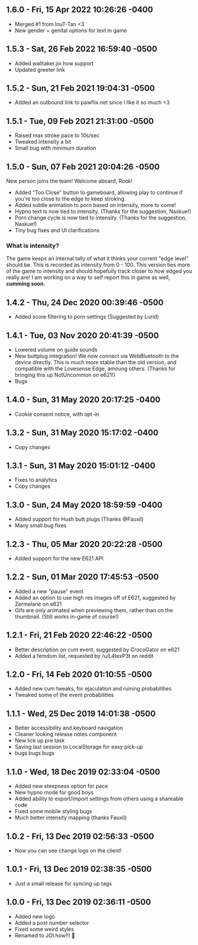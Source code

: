## 1.6.0 - Fri, 15 Apr 2022 10:26:26 -0400

- Merged #1 from InuT-Tan <3
- New gender + genital options for text in game

## 1.5.3 - Sat, 26 Feb 2022 16:59:40 -0500

- Added walltaker.joi.how support
- Updated greeter link

## 1.5.2 - Sun, 21 Feb 2021 19:04:31 -0500

- Added an outbound link to pawflix.net since I like it so much <3

## 1.5.1 - Tue, 09 Feb 2021 21:31:00 -0500

- Raised max stroke pace to 10s/sec
- Tweaked intensity a bit
- Small bug with minimum duration

## 1.5.0 - Sun, 07 Feb 2021 20:04:26 -0500

New person joins the team! Welcome aboard, Rook!

- Added "Too Close" button to gameboard, allowing play to continue if you're too close to the edge to keep stroking.
- Added subtle animation to porn based on intensity, more to come!
- Hypno text is now tied to intensity. (Thanks for the suggestion, Naskue!)
- Porn change cycle is now tied to intensity. (Thanks for the suggestion, Naskue!)
- Tiny bug fixes and UI clarifications

### What is intensity?

The game keeps an internal tally of what it thinks your current "edge level" should be. This is recorded as intensity from 0 - 100. This version ties more of the game to intensity and should hopefully track closer to how edged you really are! I am working on a way to self report this in game as well, **cumming soon.**

## 1.4.2 - Thu, 24 Dec 2020 00:39:46 -0500

- Added score filtering to porn settings (Suggested by Lurid)

## 1.4.1 - Tue, 03 Nov 2020 20:41:39 -0500

- Lowered volume on guide sounds
- New buttplug integration! We now connect via WebBluetooth to the device directly. This is much more stable than the old version, and compatible with the Lovesense Edge, amoung others. (Thanks for bringing this up NotUncommon on e621!)
- Bugs

## 1.4.0 - Sun, 31 May 2020 20:17:25 -0400

- Cookie consent notice, with opt-in

## 1.3.2 - Sun, 31 May 2020 15:17:02 -0400

- Copy changes

## 1.3.1 - Sun, 31 May 2020 15:01:12 -0400

- Fixes to analytics
- Copy changes

## 1.3.0 - Sun, 24 May 2020 18:59:59 -0400

- Added support for Hush butt plugs (Thanks @Fauxil)
- Many small bug fixes

## 1.2.3 - Thu, 05 Mar 2020 20:22:28 -0500

- Added support for the new E621 API

## 1.2.2 - Sun, 01 Mar 2020 17:45:53 -0500

- Added a new "pause" event
- Added an option to use high res images off of E621, suggested by Zermelane on e621
- Gifs are only animated when previewing them, rather than on the thumbnail. (Still works in-game of course!)

## 1.2.1 - Fri, 21 Feb 2020 22:46:22 -0500

- Better description on cum event, suggested by CrocoGator on e621
- Added a femdom list, requested by /u/L4texP3t on reddit

## 1.2.0 - Fri, 14 Feb 2020 01:10:55 -0500

- Added new cum tweaks, for ejaculation and ruining probabilities
- Tweaked some of the event probabilities

## 1.1.1 - Wed, 25 Dec 2019 14:01:38 -0500

- Better accessibility and keyboard navigation
- Cleaner looking release notes component
- New lick up pre task
- Saving last session to LocalStorage for easy pick-up
- bugs bugs bugs

## 1.1.0 - Wed, 18 Dec 2019 02:33:04 -0500

- Added new steepness option for pace
- New hypno mode for good boys
- Added ability to export/import settings from others using a shareable code
- Fixed some mobile styling bugs
- Much better intensity mapping (thanks Fauxil)

## 1.0.2 - Fri, 13 Dec 2019 02:56:33 -0500

- Now you can see change logs on the client!

## 1.0.1 - Fri, 13 Dec 2019 02:38:35 -0500

- Just a small release for syncing up tags

## 1.0.0 - Fri, 13 Dec 2019 02:36:11 -0500

- Added new logo
- Added a post number selector
- Fixed some weird styles
- Renamed to JOI.how!!! 🍆
